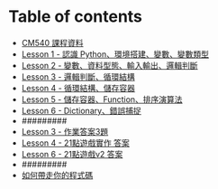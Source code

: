 # Table of contents
* [CM540 課程資料](README.md)
* [Lesson 1 - 認識 Python、環境搭建、變數、變數類型](Lesson\_1.md)
* [Lesson 2 - 變數、資料型態、輸入輸出、邏輯判斷](Lesson\_2.md)
* [Lesson 3 - 邏輯判斷、循環結構](Lesson\_3.md)
* [Lesson 4 - 循環結構、儲存容器](Lesson\_4.md)
* [Lesson 5 - 儲存容器、Function、排序演算法](Lesson\_5.md)
* [Lesson 6 - Dictionary、錯誤捕捉](Lesson\_6.md)
* #########
* [Lesson 3 - 作業答案3題](Lesson\_3\_Homework.md)
* [Lesson 4 - 21點遊戲實作 答案](Lesson\_5\_Homework.md)
* [Lesson 6 - 21點遊戲v2 答案](Lesson\_6\_Homework.md)
* #########
* [如何帶走你的程式碼](HowToBringCode.md)